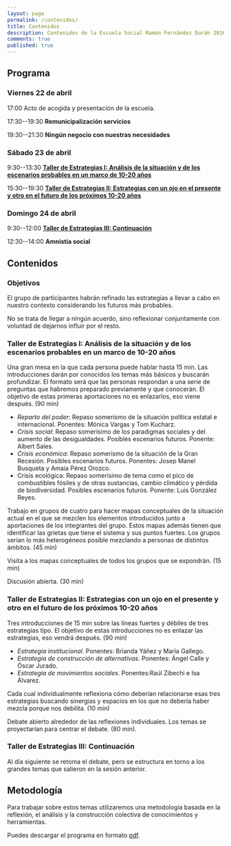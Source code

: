 ```yaml
---
layout: page
permalink: /contenidos/
title: Contenidos
description: Contenidos de la Escuela Social Ramón Fernández Durán 2016
comments: true
published: true
---
```


Programa
--------

### Viernes 22 de abril
17:00 Acto de acogida y presentación de la escuela.

17:30--19:30 **Remunicipalización servicios**

19:30--21:30 **Ningún negocio con nuestras necesidades**


### Sábado 23 de abril
9:30--13:30 **[Taller de Estrategias I: Análisis de la situación y de los escenarios probables en un marco de 10-20 años](#taller1)**

15:30--19:30 **[Taller de Estrategias II: Estrategias con un ojo en el presente y otro en el futuro de los próximos 10-20 años](#taller2)**

### Domingo 24 de abril
9:30--12:00 **[Taller de Estrategias III: Continuación ](#taller3)**

12:30--14:00 **Amnistía social**

## Contenidos

### Objetivos
El grupo de participantes habrán refinado las estrategias a llevar a cabo en nuestro contexto considerando los futuros más probables.

No se trata de llegar a ningún acuerdo, sino reflexionar conjuntamente con voluntad de dejarnos influir por el resto.


### <a name="taller1"></a>Taller de Estrategias I: Análisis de la situación y de los escenarios probables en un marco de 10-20 años
Una gran mesa en la que cada persona puede hablar hasta 15 min. Las introducciones darán por conocidos los temas más básicos y buscarán profundizar. El formato será que las personas respondan a una serie de preguntas que habremos preparado previamente y que conocerán. El objetivo de estas primeras aportaciones no es enlazarlos, eso viene después. (90 min)

- *Reparto del poder*: Repaso somerísmo de la situación política estatal e internacional. Ponentes: Mónica Vargas y Tom Kucharz.
- *Crisis social*: Repaso somerísimo de los paradigmas sociales y del aumento de las desigualdades. Posibles escenarios futuros. Ponente: Albert Sales.
- *Crisis económica*: Repaso somerísmo de la situación de la Gran Recesión. Posibles escenarios futuros. Ponentes: Josep Manel Busqueta y Amaia Pérez Orozco.
- Crisis ecológica: Repaso somerísimo de tema como el pico de combustibles fósiles y de otras sustancias, cambio climático y pérdida de biodiversidad. Posibles escenarios futuros. Ponente: Luis González Reyes.

Trabajo en grupos de cuatro para hacer mapas conceptuales de la situación actual en el que se mezclen los elementos introducidos junto a aportaciones de los integrantes del grupo. Estos mapas además tienen que identificar las grietas que tiene el sistema y sus puntos fuertes. Los grupos serían lo más heterogéneos posible mezclando a personas de distintos ámbitos. (45 min)

Visita a los mapas conceptuales de todos los grupos que se expondrán. (15 min)

Discusión abierta. (30 min)

### <a name="taller2"></a>Taller de Estrategias II: Estrategias con un ojo en el presente y otro en el futuro de los próximos 10-20 años

Tres introducciones de 15 min sobre las líneas fuertes y débiles de tres estrategias tipo. El objetivo de estas introducciones no es enlazar las estrategias, eso vendrá después. (90 min) 

- *Estrategia institucional*. Ponentes: Brianda Yáñez y María Gallego.
- *Estrategia de construcción de alternativas*. Ponentes: Ángel Calle y Óscar Jurado.
- *Estrategia de movimientos sociales*. Ponentes:Raúl Zibechi e Isa Álvarez.

Cada cual individualmente reflexiona cómo deberían relacionarse esas tres estrategias buscando sinergias y espacios en los que no debería haber mezcla porque nos debilita. (10 min)

Debate abierto alrededor de las reflexiones individuales. Los temas se proyectarían para centrar el debate. (80 min).

### <a name="taller3"></a>Taller de Estrategias III: Continuación
Al día siguiente se retoma el debate, pero se estructura en torno a los grandes temas que salieron en la sesión anterior.

## Metodología

Para trabajar sobre estos temas utilizaremos una metodología basada en la reflexión, el análisis y la construcción colectiva de conocimientos y herramientas. 

Puedes descargar el programa en formato [pdf](/docs/programa_escuela_ramon_fdez_2016.pdf).